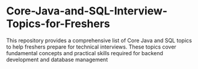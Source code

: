 # Core-Java-and-SQL-Interview-Topics-for-Freshers
This repository provides a comprehensive list of Core Java and SQL topics to help freshers prepare for technical interviews. These topics cover fundamental concepts and practical skills required for backend development and database management
